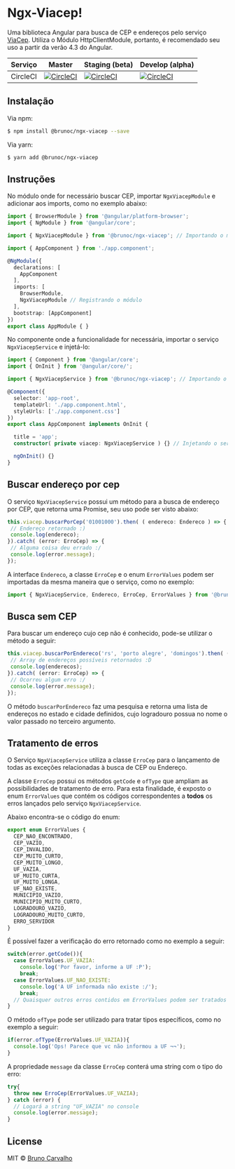 # Ngx-Viacep!

Uma biblioteca Angular para busca de CEP e endereços pelo serviço [ViaCep](https://viacep.com.br/). Utiliza o Módulo HttpClientModule, portanto, é recomendado seu uso a partir da verão 4.3 do Angular.

|Serviço|Master|Staging (beta)|Develop (alpha)|
|--|--|--|--|
|CircleCI|[![CircleCI](https://circleci.com/gh/brunoc107/ngx-viacep/tree/master.svg?style=svg)](https://circleci.com/gh/brunoc107/ngx-viacep/tree/master)|[![CircleCI](https://circleci.com/gh/brunoc107/ngx-viacep/tree/staging.svg?style=svg)](https://circleci.com/gh/brunoc107/ngx-viacep/tree/staging)|[![CircleCI](https://circleci.com/gh/brunoc107/ngx-viacep/tree/develop.svg?style=svg)](https://circleci.com/gh/brunoc107/ngx-viacep/tree/develop)|

## Instalação

Via npm:

```bash
$ npm install @brunoc/ngx-viacep --save
```

Via yarn:

```bash
$ yarn add @brunoc/ngx-viacep
```

## Instruções

No módulo onde for necessário buscar CEP, importar ``NgxViacepModule`` e adicionar aos imports, como no exemplo abaixo:

```typescript
import { BrowserModule } from '@angular/platform-browser';
import { NgModule } from '@angular/core';

import { NgxViacepModule } from '@brunoc/ngx-viacep'; // Importando o módulo

import { AppComponent } from './app.component';

@NgModule({
  declarations: [
    AppComponent
  ],
  imports: [
    BrowserModule,
    NgxViacepModule // Registrando o módulo
  ],
  bootstrap: [AppComponent]
})
export class AppModule { }
```

No componente onde a funcionalidade for necessária, importar o serviço ``NgxViacepService`` e injetá-lo:

```typescript
import { Component } from '@angular/core';
import { OnInit } from '@angular/core/';

import { NgxViacepService } from '@brunoc/ngx-viacep'; // Importando o serviço

@Component({
  selector: 'app-root',
  templateUrl: './app.component.html',
  styleUrls: ['./app.component.css']
})
export class AppComponent implements OnInit {

  title = 'app';
  constructor( private viacep: NgxViacepService ) {} // Injetando o serviço

  ngOnInit() {}
}
```

## Buscar endereço por cep

O serviço ``NgxViacepService`` possui um método para a busca de endereço por CEP, que retorna uma Promise, seu uso pode ser visto abaixo:

```typescript
this.viacep.buscarPorCep('01001000').then( ( endereco: Endereco ) => {
 // Endereço retornado :)
 console.log(endereco);
}).catch( (error: ErroCep) => {
 // Alguma coisa deu errado :/
 console.log(error.message);
});
```

A interface ``Endereco``, a classe ``ErroCep`` e o enum ``ErrorValues`` podem ser importadas da mesma maneira que o serviço, como no exemplo:

```typescript
import { NgxViacepService, Endereco, ErroCep, ErrorValues } from '@brunoc/ngx-viacep';
```

## Busca sem CEP

Para buscar um endereço cujo cep não é conhecido, pode-se utilizar o método a seguir:

```typescript
this.viacep.buscarPorEndereco('rs', 'porto alegre', 'domingos').then( (enderecos: Endereco[]) => {
 // Array de endereços possíveis retornados :D
 console.log(enderecos);
}).catch( (error: ErroCep) => {
 // Ocorreu algum erro :/
 console.log(error.message);
});
```

O método ``buscarPorEndereco`` faz uma pesquisa e retorna uma lista de endereços no estado e cidade definidos, cujo logradouro possua no nome o valor passado no terceiro argumento.

## Tratamento de erros

O Serviço ``NgxViacepService`` utiliza a classe ``ErroCep`` para o lançamento de todas as exceções relacionadas à busca de CEP ou Endereço.

A classe ``ErroCep`` possui os métodos ``getCode`` e ``ofType`` que ampliam as possibilidades de tratamento de erro. Para esta finalidade, é exposto o enum ``ErrorValues`` que contém os códigos correspondentes a **todos** os erros lançados pelo serviço ``NgxViacepService``.

Abaixo encontra-se o código do enum:

```typescript
export enum ErrorValues {
  CEP_NAO_ENCONTRADO,
  CEP_VAZIO,
  CEP_INVALIDO,
  CEP_MUITO_CURTO,
  CEP_MUITO_LONGO,
  UF_VAZIA,
  UF_MUITO_CURTA,
  UF_MUITO_LONGA,
  UF_NAO_EXISTE,
  MUNICIPIO_VAZIO,
  MUNICIPIO_MUITO_CURTO,
  LOGRADOURO_VAZIO,
  LOGRADOURO_MUITO_CURTO,
  ERRO_SERVIDOR
}
```
É possível fazer a verificação do erro retornado como no exemplo a seguir:
```typescript
switch(error.getCode()){
  case ErrorValues.UF_VAZIA:
    console.log('Por favor, informe a UF :P');
    break;
  case ErrorValues.UF_NAO_EXISTE:
    console.log('A UF informada não existe :/');
    break;
  // Quaisquer outros erros contidos em ErrorValues podem ser tratados assim
}
```

O método ``ofType`` pode ser utilizado para tratar tipos específicos, como no exemplo a seguir:

```typescript
if(error.ofType(ErrorValues.UF_VAZIA)){
  console.log('Ops! Parece que vc não informou a UF ¬¬');
}
```

A propriedade ``message`` da classe ``ErroCep`` conterá uma string com o tipo do erro:
```typescript
try{
  throw new ErroCep(ErrorValues.UF_VAZIA);
} catch (error) {
  // Logará a string "UF_VAZIA" no console
  console.log(error.message);
}
```

## License
MIT © [Bruno Carvalho](mailto:brunocarvalho107@gmail.com)
